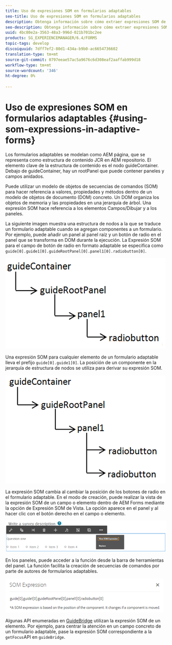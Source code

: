 ```yaml
---
title: Uso de expresiones SOM en formularios adaptables
seo-title: Uso de expresiones SOM en formularios adaptables
description: Obtenga información sobre cómo extraer expresiones SOM de un panel de un formulario adaptable.
seo-description: Obtenga información sobre cómo extraer expresiones SOM de un panel de un formulario adaptable.
uuid: 4bc80e2a-3563-48a3-996d-021b701bc2ee
products: SG_EXPERIENCEMANAGER/6.4/FORMS
topic-tags: develop
discoiquuid: 7dff7ef2-80d1-434a-b9b0-ac6654736602
translation-type: tm+mt
source-git-commit: 0797eeae57ac5a9676c6d308eaf2aaffab999d18
workflow-type: tm+mt
source-wordcount: '346'
ht-degree: 0%

---
```



# Uso de expresiones SOM en formularios adaptables {#using-som-expressions-in-adaptive-forms}

Los formularios adaptables se modelan como AEM página, que se representa como estructura de contenido JCR en AEM repositorio. El elemento clave de la estructura de contenido es el nodo guideContainer. Debajo de guideContainer, hay un rootPanel que puede contener paneles y campos anidados.

Puede utilizar un modelo de objetos de secuencias de comandos (SOM) para hacer referencia a valores, propiedades y métodos dentro de un modelo de objetos de documento (DOM) concreto. Un DOM organiza los objetos de memoria y las propiedades en una jerarquía de árbol. Una expresión SOM hace referencia a los elementos Campos/Dibujar y a los paneles.

La siguiente imagen muestra una estructura de nodos a la que se traduce un formulario adaptable cuando se agregan componentes a un formulario. Por ejemplo, puede añadir un panel al panel raíz y un botón de radio en el panel que se transforma en DOM durante la ejecución. La Expresión SOM para el campo de botón de radio en formato adaptable se especifica como `guide[0].guide1[0].guideRootPanel[0].panel1[0].radiobutton[0]`.

![Árbol DOM](assets/hierarchy-1.png)

Una expresión SOM para cualquier elemento de un formulario adaptable lleva el prefijo `guide[0].guide1[0]`. La posición de un componente en la jerarquía de estructura de nodos se utiliza para derivar su expresión SOM.

![Árbol DOM con dos botones de radio](assets/hierarchy_radio_button.png)

La expresión SOM cambia al cambiar la posición de los botones de radio en el formulario adaptable. En el modo de creación, puede realizar la vista de la expresión SOM de un campo o elemento dentro de AEM Forms mediante la opción de Expresión SOM de Vista. La opción aparece en el panel y al hacer clic con el botón derecho en el campo o elemento.

![Extracción de Expresiones SOM en un formulario adaptable](assets/som-expressions.png)

En los paneles, puede acceder a la función desde la barra de herramientas del panel. La función facilita la creación de secuencias de comandos por parte de autores de formularios adaptables.

![Extracción de Expresiones SOM mediante la barra de herramientas del panel](assets/som-expression.png)

Algunas API enumeradas en [GuideBridge](https://helpx.adobe.com/aem-forms/6/javascript-api/GuideBridge.md) utilizan la expresión SOM de un elemento. Por ejemplo, para centrar la atención en un campo concreto de un formulario adaptable, pase la expresión SOM correspondiente a la `getFocus`API en `guideBridge`.

